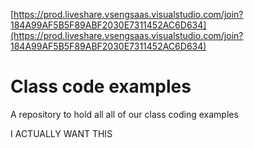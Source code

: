 [https://prod.liveshare.vsengsaas.visualstudio.com/join?184A99AF5B5F89ABF2030E7311452AC6D634](https://prod.liveshare.vsengsaas.visualstudio.com/join?184A99AF5B5F89ABF2030E7311452AC6D634)

# Class code examples

A repository to hold all all of our class coding examples

I ACTUALLY WANT THIS
